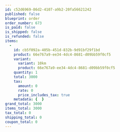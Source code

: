 ```yaml
---
id: c52d6969-86d2-4107-a9b2-20fa56621242
published: false
blueprint: order
order_number: 673
is_paid: false
is_shipped: false
is_refunded: false
items:
  -
    id: cb5f092a-405b-451d-832b-9d91bf29f1bd
    product: 66e767a9-ee34-4dc4-8681-d09bb59f0cf5
    variant:
      variant: 10km
      product: 66e767a9-ee34-4dc4-8681-d09bb59f0cf5
    quantity: 1
    total: 3000
    tax:
      amount: 0
      rate: 0
      price_includes_tax: true
    metadata: {  }
grand_total: 3000
items_total: 3000
tax_total: 0
shipping_total: 0
coupon_total: 0
---
```

